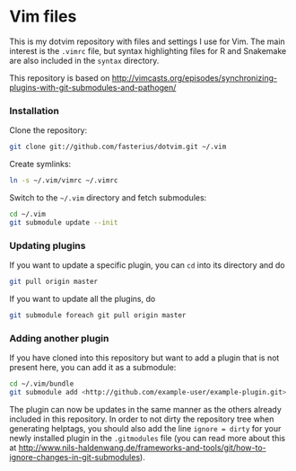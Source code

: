 # Vim files

This is my dotvim repository with files and settings I use for Vim. The main interest is the `.vimrc` file, but syntax highlighting files for R and Snakemake are also included in the `syntax` directory. 

This repository is based on http://vimcasts.org/episodes/synchronizing-plugins-with-git-submodules-and-pathogen/

### Installation

Clone the repository:

```bash
git clone git://github.com/fasterius/dotvim.git ~/.vim
```

Create symlinks:

```bash
ln -s ~/.vim/vimrc ~/.vimrc
```

Switch to the `~/.vim` directory and fetch submodules:

```bash
cd ~/.vim
git submodule update --init
```

### Updating plugins

If you want to update a specific plugin, you can `cd` into its directory and do

```bash
git pull origin master
```

If you want to update all the plugins, do

```bash
git submodule foreach git pull origin master
```

### Adding another plugin

If you have cloned into this repository but want to add a plugin that is not present here, you can add it as a submodule:

```bash
cd ~/.vim/bundle
git submodule add <http://github.com/example-user/example-plugin.git>
```

The plugin can now be updates in the same manner as the others already included in this repository. In order to not dirty the repository tree when generating helptags, you should also add the line `ignore = dirty` for your newly installed plugin in the `.gitmodules` file (you can read more about this at http://www.nils-haldenwang.de/frameworks-and-tools/git/how-to-ignore-changes-in-git-submodules).

